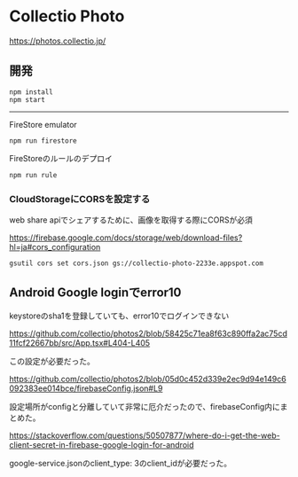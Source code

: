# Collectio Photo

https://photos.collectio.jp/

## 開発

```
npm install  
npm start
```

----

FireStore emulator
```
npm run firestore
```

FireStoreのルールのデプロイ
```
npm run rule
```

### CloudStorageにCORSを設定する

web share apiでシェアするために、画像を取得する際にCORSが必須

https://firebase.google.com/docs/storage/web/download-files?hl=ja#cors_configuration

```
gsutil cors set cors.json gs://collectio-photo-2233e.appspot.com
```

## Android Google loginでerror10

keystoreのsha1を登録していても、error10でログインできない

https://github.com/collectio/photos2/blob/58425c71ea8f63c890ffa2ac75cd11fcf22667bb/src/App.tsx#L404-L405

この設定が必要だった。

https://github.com/collectio/photos2/blob/05d0c452d339e2ec9d94e149c6092383ee014bce/firebaseConfig.json#L9

設定場所がconfigと分離していて非常に厄介だったので、firebaseConfig内にまとめた。

https://stackoverflow.com/questions/50507877/where-do-i-get-the-web-client-secret-in-firebase-google-login-for-android

google-service.jsonのclient_type: 3のclient_idが必要だった。